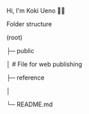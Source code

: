 Hi, I'm Koki Ueno 🤚🏻

Folder structure

(root)

  ├─ public
  
  │    # File for web publishing
  
  ├─ reference
  
  │
  
  └─ README.md
